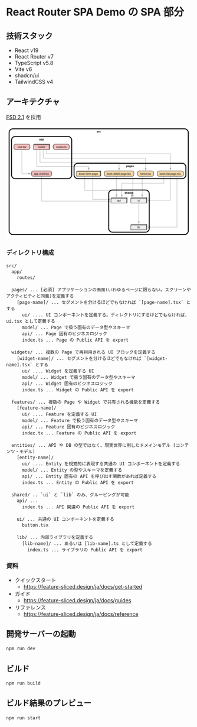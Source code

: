# React Router SPA Demo の SPA 部分

## 技術スタック

- React v19
- React Router v7
- TypeScript v5.8
- Vite v6
- shadcn/ui
- TailwindCSS v4

## アーキテクチャ

[FSD 2.1](https://feature-sliced.design/ja/) を採用

![現在のアーキテクチャを図示したもの](./docs/images/project-structure.png)

### ディレクトリ構成

```plaintext
src/
  app/
    routes/

  pages/ ... [必須] アプリケーションの画面(いわゆるページに限らない。スクリーンやアクティビティと同義)を定義する
    [page-name]/ ... セグメントを分けるほどでもなければ `[page-name].tsx` とする
      ui/ .... UI コンポーネントを定義する。ディレクトリにするほどでもなければ、ui.tsx として定義する
      model/ ... Page で扱う固有のデータ型やスキーマ
      api/ ... Page 固有のビジネスロジック
      index.ts ... Page の Public API を export

  widgets/ ... 複数の Page で再利用される UI ブロックを定義する
    [widget-name]/ ... セグメントを分けるほどでもなければ `[widget-name].tsx` とする
      ui/ .... Widget を定義する UI
      model/ ... Widget で扱う固有のデータ型やスキーマ
      api/ ... Widget 固有のビジネスロジック
      index.ts ... Widget の Public API を export

  features/ ... 複数の Page や Widget で共有される機能を定義する
    [feature-name]/
      ui/ .... Feature を定義する UI
      model/ ... Feature で扱う固有のデータ型やスキーマ
      api/ ... Feature 固有のビジネスロジック
      index.tx ... Feature の Public API を export

  entities/ ... API や DB の型ではなく、現実世界に則したドメインモデル (コンテンツ・モデル)
    [entity-name]/
      ui/ .... Entity を視覚的に表現する共通の UI コンポーネントを定義する
      model/ ... Entity の型やスキーマを定義する
      api/ ... Entity 固有の API を呼び出す関数があれば定義する
      index.ts ... Entity の Public API を export

  shared/ .. `ui` と `lib` のみ、グルーピングが可能
    api/ ...
      index.ts ... API 関連の Public API を export

    ui/ ... 共通の UI コンポーネントを定義する
      button.tsx 

    lib/ ... 内部ライブラリを定義する
      [lib-name]/ ... あるいは [lib-name].ts として定義する
        index.ts ... ライブラリの Public API を export
```

### 資料

- クイックスタート
  - https://feature-sliced.design/ja/docs/get-started
- ガイド
  - https://feature-sliced.design/ja/docs/guides  
- リファレンス
  - https://feature-sliced.design/ja/docs/reference



## 開発サーバーの起動

```bash
npm run dev
```

## ビルド

```bash
npm run build
```

## ビルド結果のプレビュー

```bash
npm run start
```

